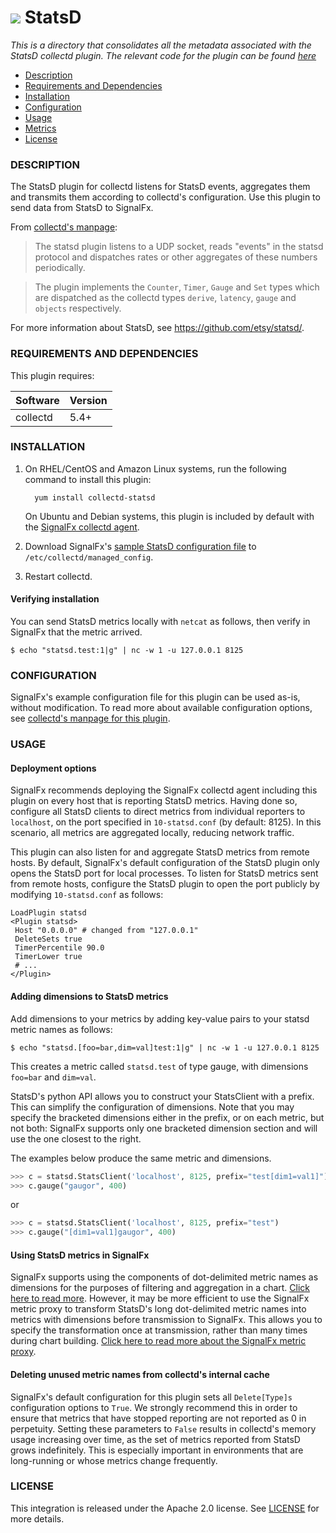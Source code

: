 # ![](https://github.com/signalfx/integrations/blob/master/collectd/img/integrations_collectd.png) StatsD

_This is a directory that consolidates all the metadata associated with the StatsD collectd plugin. The relevant code for the plugin can be found [here](https://github.com/signalfx/collectd/blob/master/src/statsd.c)_

- [Description](#description)
- [Requirements and Dependencies](#requirements-and-dependencies)
- [Installation](#installation)
- [Configuration](#configuration)
- [Usage](#usage)
- [Metrics](#metrics)
- [License](#license)

### DESCRIPTION

The StatsD plugin for collectd listens for StatsD events, aggregates them and transmits them according to collectd's configuration. Use this plugin to send data from StatsD to SignalFx.

From [collectd's manpage](https://collectd.org/documentation/manpages/collectd.conf.5.shtml#plugin_statsd):

> The statsd plugin listens to a UDP socket, reads "events" in the statsd protocol and dispatches rates or other aggregates of these numbers periodically.

> The plugin implements the `Counter`, `Timer`, `Gauge` and `Set` types which are dispatched as the collectd types `derive`, `latency`, `gauge` and `objects` respectively.

For more information about StatsD, see https://github.com/etsy/statsd/.

### REQUIREMENTS AND DEPENDENCIES

This plugin requires:

| Software          | Version        |
|-------------------|----------------|
| collectd |  5.4+  |

### INSTALLATION

1. On RHEL/CentOS and Amazon Linux systems, run the following command to install this plugin:

         yum install collectd-statsd
         
   On Ubuntu and Debian systems, this plugin is included by default with the [SignalFx collectd agent](../collectd)<!-- sfx_link:collectd -->. 

1. Download SignalFx's [sample StatsD configuration file](https://github.com/signalfx/integrations/blob/master/collectd-statsd/10-statsd.conf) to `/etc/collectd/managed_config`.

1. Restart collectd.

#### Verifying installation

You can send StatsD metrics locally with `netcat` as follows, then verify in SignalFx that the metric arrived.

```
$ echo "statsd.test:1|g" | nc -w 1 -u 127.0.0.1 8125 
```

### CONFIGURATION

SignalFx's example configuration file for this plugin can be used as-is, without modification. To read more about available configuration options, see [collectd's manpage for this plugin](https://collectd.org/documentation/manpages/collectd.conf.5.shtml#plugin_statsd).

### USAGE

#### Deployment options

SignalFx recommends deploying the SignalFx collectd agent including this plugin on every host that is reporting StatsD metrics. Having done so, configure all StatsD clients to direct metrics from individual reporters to `localhost`, on the port specified in `10-statsd.conf` (by default: 8125). In this scenario, all metrics are aggregated locally, reducing network traffic.

This plugin can also listen for and aggregate StatsD metrics from remote hosts. By default, SignalFx's default configuration of the StatsD plugin only opens the StatsD port for local processes. To listen for StatsD metrics sent from remote hosts, configure the StatsD plugin to open the port publicly by modifying `10-statsd.conf` as follows:

```
LoadPlugin statsd
<Plugin statsd>
 Host "0.0.0.0" # changed from "127.0.0.1"
 DeleteSets true
 TimerPercentile 90.0
 TimerLower true
 # ...
</Plugin>
```

#### Adding dimensions to StatsD metrics

Add dimensions to your metrics by adding key-value pairs to your statsd metric names as follows:

```
$ echo "statsd.[foo=bar,dim=val]test:1|g" | nc -w 1 -u 127.0.0.1 8125
```

This creates a metric called `statsd.test` of type gauge, with dimensions `foo=bar` and `dim=val`.

StatsD's python API allows you to construct your StatsClient with a prefix. This can simplify the configuration of dimensions. Note that you may specify the bracketed dimensions either in the prefix, or on each metric, but not both: SignalFx supports only one bracketed dimension section and will use the one closest to the right. 

The examples below produce the same metric and dimensions.

```python
>>> c = statsd.StatsClient('localhost', 8125, prefix="test[dim1=val1]")
>>> c.gauge("gaugor", 400)
```
or

```python 
>>> c = statsd.StatsClient('localhost', 8125, prefix="test")
>>> c.gauge("[dim1=val1]gaugor", 400)
```

#### Using StatsD metrics in SignalFx

SignalFx supports using the components of dot-delimited metric names as dimensions for the purposes of filtering and aggregation in a chart. [Click here to read more](http://docs.signalfx.com/en/latest/charts/chart-advanced-config.html#graphite-options-for-plots). However, it may be more efficient to use the SignalFx metric proxy to transform StatsD's long dot-delimited metric names into metrics with dimensions before transmission to SignalFx. This allows you to specify the transformation once at transmission, rather than many times during chart building. [Click here to read more about the SignalFx metric proxy](https://signalfx.github.com/integrations/tree/master/metricproxy).

#### Deleting unused metric names from collectd's internal cache

SignalFx's default configuration for this plugin sets all `Delete[Type]s` configuration options to `True`. We strongly recommend this in order to ensure that metrics that have stopped reporting are not reported as 0 in perpetuity. Setting these parameters to `False` results in collectd's memory usage increasing over time, as the set of metrics reported from StatsD grows indefinitely. This is especially important in environments that are long-running or whose metrics change frequently. 

### LICENSE

This integration is released under the Apache 2.0 license. See [LICENSE](./LICENSE) for more details.
